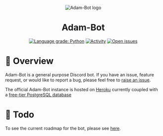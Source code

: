 <div align="center">
  
![Adam-Bot logo](https://cdn.discordapp.com/avatars/525083089924259898/c16a8482a4151d0bc291bf5a2e61acf0.webp?size=256)

<h1>Adam-Bot</h1>

[![Language grade: Python](https://img.shields.io/lgtm/grade/python/g/adampy/adambot.svg?logo=lgtm&logoWidth=18)](https://lgtm.com/projects/g/adampy/adambot/context:python)
[![Activity](https://img.shields.io/github/commit-activity/m/adampy/adambot)](https://img.shields.io/github/commit-activity/m/adampy/adambot)
[![Open issues](https://img.shields.io/github/issues/adampy/adambot)](https://img.shields.io/github/issues/adampy/adambot)

</div>
 
# :page_facing_up: Overview

Adam-Bot is a general purpose Discord bot. If you have an issue, feature request, or would like to report a bug, please feel free to [raise an issue](https://github.com/adampy/adambot/issues/new/choose).

The official Adam-Bot instance is hosted on [Heroku](https://www.heroku.com) currently coupled with a [free-tier PostgreSQL database](https://elements.heroku.com/addons/heroku-postgresql)

# :calendar: Todo
To see the current roadmap for the bot, please see [here](https://github.com/adampy/adambot/projects/1).

